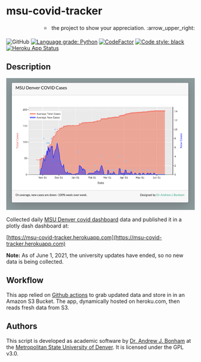 # msu-covid-tracker

<p align="right">
  ⭐ &nbsp;&nbsp;the project to show your appreciation. :arrow_upper_right:
</p>

![GitHub](https://img.shields.io/github/license/Paradoxdruid/msu-covid-tracker?color=success)  [![Language grade: Python](https://img.shields.io/lgtm/grade/python/g/Paradoxdruid/msu-covid-tracker.svg?logo=lgtm&logoWidth=18)](https://lgtm.com/projects/g/Paradoxdruid/msu-covid-tracker/context:python)  [![CodeFactor](https://www.codefactor.io/repository/github/paradoxdruid/msu-covid-tracker/badge)](https://www.codefactor.io/repository/github/paradoxdruid/msu-covid-tracker) [![Code style: black](https://img.shields.io/badge/code%20style-black-000000.svg)](https://github.com/ambv/black) [![Heroku App Status](http://heroku-shields.herokuapp.com/msu-covid-tracker)](https://msu-covid-tracker.herokuapp.com) 

## Description

![Screenshot of web app](assets/screenshot.png)

Collected daily [MSU Denver covid dashboard](https://www.msudenver.edu/safe-return-to-campus/) data and published it in a plotly dash dashboard at:

[https://msu-covid-tracker.herokuapp.com](https://msu-covid-tracker.herokuapp.com)

**Note:** As of June 1, 2021, the university updates have ended, so no new data is being collected.

## Workflow

This app relied on [Github actions](https://github.com/features/actions) to grab updated data and store in in an Amazon S3 Bucket. The app, dynamically hosted on heroku.com, then reads fresh data from S3.

## Authors

This script is developed as academic software by [Dr. Andrew J. Bonham](https://github.com/Paradoxdruid) at the [Metropolitan State University of Denver](https://www.msudenver.edu). It is licensed under the GPL v3.0.
